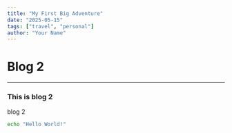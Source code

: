 ```yaml
---
title: "My First Big Adventure"
date: "2025-05-15"
tags: ["travel", "personal"]
author: "Your Name"
---
```


# Blog 2
*** 
### This is blog 2
blog 2

```bash
echo "Hello World!"
```
